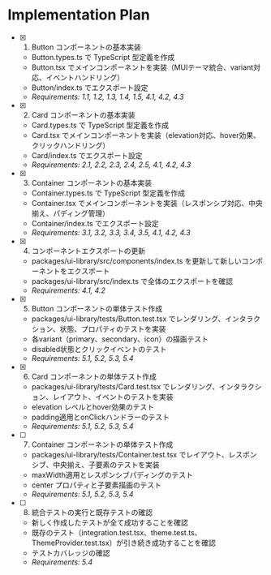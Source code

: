 # Implementation Plan

- [x] 1. Button コンポーネントの基本実装
  - Button.types.ts で TypeScript 型定義を作成
  - Button.tsx でメインコンポーネントを実装（MUIテーマ統合、variant対応、イベントハンドリング）
  - Button/index.ts でエクスポート設定
  - _Requirements: 1.1, 1.2, 1.3, 1.4, 1.5, 4.1, 4.2, 4.3_

- [x] 2. Card コンポーネントの基本実装
  - Card.types.ts で TypeScript 型定義を作成
  - Card.tsx でメインコンポーネントを実装（elevation対応、hover効果、クリックハンドリング）
  - Card/index.ts でエクスポート設定
  - _Requirements: 2.1, 2.2, 2.3, 2.4, 2.5, 4.1, 4.2, 4.3_

- [x] 3. Container コンポーネントの基本実装
  - Container.types.ts で TypeScript 型定義を作成
  - Container.tsx でメインコンポーネントを実装（レスポンシブ対応、中央揃え、パディング管理）
  - Container/index.ts でエクスポート設定
  - _Requirements: 3.1, 3.2, 3.3, 3.4, 3.5, 4.1, 4.2, 4.3_

- [x] 4. コンポーネントエクスポートの更新
  - packages/ui-library/src/components/index.ts を更新して新しいコンポーネントをエクスポート
  - packages/ui-library/src/index.ts で全体のエクスポートを確認
  - _Requirements: 4.1, 4.2_

- [x] 5. Button コンポーネントの単体テスト作成
  - packages/ui-library/tests/Button.test.tsx でレンダリング、インタラクション、状態、プロパティのテストを実装
  - 各variant（primary、secondary、icon）の描画テスト
  - disabled状態とクリックイベントのテスト
  - _Requirements: 5.1, 5.2, 5.3, 5.4_

- [x] 6. Card コンポーネントの単体テスト作成
  - packages/ui-library/tests/Card.test.tsx でレンダリング、インタラクション、レイアウト、イベントのテストを実装
  - elevation レベルとhover効果のテスト
  - padding適用とonClickハンドラーのテスト
  - _Requirements: 5.1, 5.2, 5.3, 5.4_

- [ ] 7. Container コンポーネントの単体テスト作成
  - packages/ui-library/tests/Container.test.tsx でレイアウト、レスポンシブ、中央揃え、子要素のテストを実装
  - maxWidth適用とレスポンシブパディングのテスト
  - center プロパティと子要素描画のテスト
  - _Requirements: 5.1, 5.2, 5.3, 5.4_

- [ ] 8. 統合テストの実行と既存テストの確認
  - 新しく作成したテストが全て成功することを確認
  - 既存のテスト（integration.test.tsx、theme.test.ts、ThemeProvider.test.tsx）が引き続き成功することを確認
  - テストカバレッジの確認
  - _Requirements: 5.4_